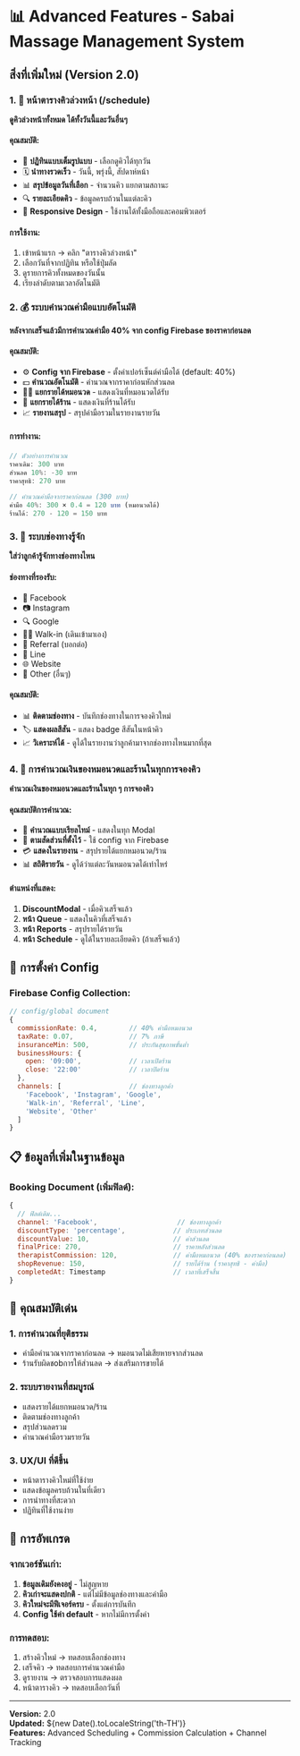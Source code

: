 # 📊 Advanced Features - Sabai Massage Management System

## สิ่งที่เพิ่มใหม่ (Version 2.0)

### 1. 📅 หน้าตารางคิวล่วงหน้า (/schedule)
**ดูคิวล่วงหน้าทั้งหมด ได้ทั้งวันนี้และวันอื่นๆ**

#### คุณสมบัติ:
- 📅 **ปฏิทินแบบเต็มรูปแบบ** - เลือกดูคิวได้ทุกวัน
- 🗓️ **นำทางรวดเร็ว** - วันนี้, พรุ่งนี้, สัปดาห์หน้า
- 📊 **สรุปข้อมูลวันที่เลือก** - จำนวนคิว แยกตามสถานะ
- 🔍 **รายละเอียดคิว** - ข้อมูลครบถ้วนในแต่ละคิว
- 📱 **Responsive Design** - ใช้งานได้ทั้งมือถือและคอมพิวเตอร์

#### การใช้งาน:
1. เข้าหน้าแรก → คลิก "ตารางคิวล่วงหน้า"
2. เลือกวันที่จากปฏิทิน หรือใช้ปุ่มลัด
3. ดูรายการคิวทั้งหมดของวันนั้น
4. เรียงลำดับตามเวลาอัตโนมัติ

### 2. 💰 ระบบคำนวณค่ามือแบบอัตโนมัติ
**หลังจากเสร็จแล้วมีการคำนวณค่ามือ 40% จาก config Firebase ของราคาก่อนลด**

#### คุณสมบัติ:
- ⚙️ **Config จาก Firebase** - ตั้งค่าเปอร์เซ็นต์ค่ามือได้ (default: 40%)
- 💵 **คำนวณอัตโนมัติ** - คำนวณจากราคาก่อนหักส่วนลด
- 👩‍⚕️ **แยกรายได้หมอนวด** - แสดงเงินที่หมอนวดได้รับ
- 🏪 **แยกรายได้ร้าน** - แสดงเงินที่ร้านได้รับ
- 📈 **รายงานสรุป** - สรุปค่ามือรวมในรายงานรายวัน

#### การทำงาน:
```javascript
// ตัวอย่างการคำนวณ
ราคาเดิม: 300 บาท
ส่วนลด 10%: -30 บาท
ราคาสุทธิ: 270 บาท

// คำนวณค่ามือจากราคาก่อนลด (300 บาท)
ค่ามือ 40%: 300 × 0.4 = 120 บาท (หมอนวดได้)
ร้านได้: 270 - 120 = 150 บาท
```

### 3. 📢 ระบบช่องทางรู้จัก
**ใส่ว่าลูกค้ารู้จักทางช่องทางไหน**

#### ช่องทางที่รองรับ:
- 📘 Facebook
- 📷 Instagram
- 🔍 Google
- 🚶‍♀️ Walk-in (เดินเข้ามาเอง)
- 👥 Referral (บอกต่อ)
- 💬 Line
- 🌐 Website
- 📝 Other (อื่นๆ)

#### คุณสมบัติ:
- 📊 **ติดตามช่องทาง** - บันทึกช่องทางในการจองคิวใหม่
- 🏷️ **แสดงผลสีสัน** - แสดง badge สีสันในหน้าคิว
- 📈 **วิเคราะห์ได้** - ดูได้ในรายงานว่าลูกค้ามาจากช่องทางไหนมากที่สุด

### 4. 💼 การคำนวณเงินของหมอนวดและร้านในทุกการจองคิว
**คำนวณเงินของหมอนวดและร้านในทุก ๆ การจองคิว**

#### คุณสมบัติการคำนวณ:
- 🧮 **คำนวณแบบเรียลไทม์** - แสดงในทุก Modal
- 💯 **ตามสัดส่วนที่ตั้งไว้** - ใช้ config จาก Firebase
- 💳 **แสดงในรายงาน** - สรุปรายได้แยกหมอนวด/ร้าน
- 📊 **สถิติรายวัน** - ดูได้ว่าแต่ละวันหมอนวดได้เท่าไหร่

#### ตำแหน่งที่แสดง:
1. **DiscountModal** - เมื่อคิวเสร็จแล้ว
2. **หน้า Queue** - แสดงในคิวที่เสร็จแล้ว
3. **หน้า Reports** - สรุปรายได้รายวัน
4. **หน้า Schedule** - ดูได้ในรายละเอียดคิว (ถ้าเสร็จแล้ว)

## 🔧 การตั้งค่า Config

### Firebase Config Collection:
```javascript
// config/global document
{
  commissionRate: 0.4,        // 40% ค่ามือหมอนวด
  taxRate: 0.07,              // 7% ภาษี
  insuranceMin: 500,          // ประกันสุขภาพขั้นต่ำ
  businessHours: {
    open: '09:00',            // เวลาเปิดร้าน
    close: '22:00'            // เวลาปิดร้าน
  },
  channels: [                 // ช่องทางลูกค้า
    'Facebook', 'Instagram', 'Google', 
    'Walk-in', 'Referral', 'Line', 
    'Website', 'Other'
  ]
}
```

## 📋 ข้อมูลที่เพิ่มในฐานข้อมูล

### Booking Document (เพิ่มฟิลด์):
```javascript
{
  // ฟิลด์เดิม...
  channel: 'Facebook',                    // ช่องทางลูกค้า
  discountType: 'percentage',            // ประเภทส่วนลด
  discountValue: 10,                     // ค่าส่วนลด
  finalPrice: 270,                       // ราคาหลังส่วนลด
  therapistCommission: 120,              // ค่ามือหมอนวด (40% ของราคาก่อนลด)
  shopRevenue: 150,                      // รายได้ร้าน (ราคาสุทธิ - ค่ามือ)
  completedAt: Timestamp                 // เวลาที่เสร็จสิ้น
}
```

## 🌟 คุณสมบัติเด่น

### 1. **การคำนวณที่ยุติธรรม**
- ค่ามือคำนวณจากราคาก่อนลด → หมอนวดไม่เสียหายจากส่วนลด
- ร้านรับผิดชobการให้ส่วนลด → ส่งเสริมการขายได้

### 2. **ระบบรายงานที่สมบูรณ์**
- แสดงรายได้แยกหมอนวด/ร้าน
- ติดตามช่องทางลูกค้า
- สรุปส่วนลดรวม
- คำนวณค่ามือรวมรายวัน

### 3. **UX/UI ที่ดีขึ้น**
- หน้าตารางคิวใหม่ที่ใช้ง่าย
- แสดงข้อมูลครบถ้วนในที่เดียว
- การนำทางที่สะดวก
- ปฏิทินที่ใช้งานง่าย

## 🚀 การอัพเกรด

### จากเวอร์ชันเก่า:
1. **ข้อมูลเดิมยังคงอยู่** - ไม่สูญหาย
2. **คิวเก่าจะแสดงปกติ** - แต่ไม่มีข้อมูลช่องทางและค่ามือ
3. **คิวใหม่จะมีฟีเจอร์ครบ** - ตั้งแต่การบันทึก
4. **Config ใช้ค่า default** - หากไม่มีการตั้งค่า

### การทดสอบ:
1. สร้างคิวใหม่ → ทดสอบเลือกช่องทาง
2. เสร็จคิว → ทดสอบการคำนวณค่ามือ
3. ดูรายงาน → ตรวจสอบการแสดงผล
4. หน้าตารางคิว → ทดสอบเลือกวันที่

---
**Version:** 2.0  
**Updated:** ${new Date().toLocaleString('th-TH')}  
**Features:** Advanced Scheduling + Commission Calculation + Channel Tracking
